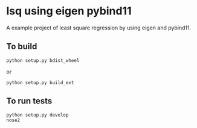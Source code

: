 # lsq using eigen pybind11

A example project of least square regression by using eigen and pybind11.

## To build

```
python setup.py bdist_wheel
```
or 
```
python setup.py build_ext
```

## To run tests
```
python setup.py develop
nose2
```